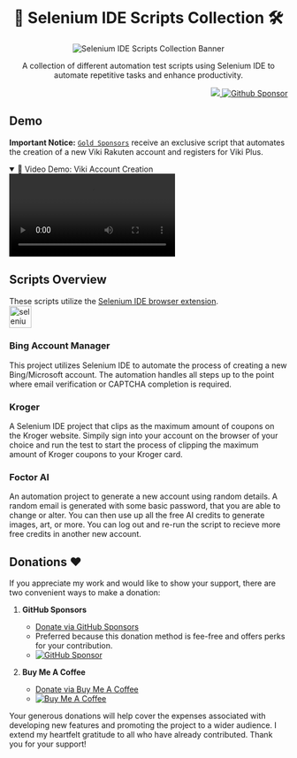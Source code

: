 <h1 align="center">📝 Selenium IDE Scripts Collection 🛠️</h1>

<p align="center">
    <img src="https://github.com/user-attachments/assets/69cc6d27-1510-429a-b1b0-631f3b6c9358" alt="Selenium IDE Scripts Collection Banner"/>
</p>

<p align="center">A collection of different automation test scripts using Selenium IDE to automate repetitive tasks and enhance productivity.</p>

<p align="right"> 
   <img src="https://img.shields.io/badge/-selenium-%43B02A?style=for-the-badge&logo=selenium&logoColor=white"/><a href="https://github.com/sponsors/Prem-ium" target="_blank">
    <img src="https://img.shields.io/badge/sponsor-30363D?style=for-the-badge&logo=GitHub-Sponsors&logoColor=#EA4AA" alt="Github Sponsor"/></a>
</p>

## Demo

**Important Notice:** [`Gold Sponsors`](https://github.com/sponsors/Prem-ium) receive an exclusive script that automates the creation of a new Viki Rakuten account and registers for Viki Plus.

<details open>
  <summary>🎥 Video Demo: Viki Account Creation</summary>
  <video src="https://github.com/user-attachments/assets/5929f701-6312-470c-b79e-7c259809eeb6" controls="controls" style="max-width: 100%; height: auto;">
    Your browser does not support video tags.
  </video>
</details>


## Scripts Overview
These scripts utilize the [Selenium IDE browser extension](https://github.com/SeleniumHQ/selenium-ide).  
<a href="https://www.selenium.dev/selenium-ide/" target="_blank" rel="noreferrer">
  <img src="https://raw.githubusercontent.com/detain/svg-logos/780f25886640cef088af994181646db2f6b1a3f8/svg/selenium-logo.svg" alt="selenium" width="40" height="40" />
</a>

### Bing Account Manager
This project utilizes Selenium IDE to automate the process of creating a new Bing/Microsoft account. The automation handles all steps up to the point where email verification or CAPTCHA completion is required.

### Kroger
A Selenium IDE project that clips as the maximum amount of coupons on the Kroger website. Simpily sign into your account on the browser of your choice and run the test to start the process of clipping the maximum amount of Kroger coupons to your Kroger card.

### Foctor AI
An automation project to generate a new account using random details. A random email is generated with some basic password, that you are able to change or alter. You can then use up all the free AI credits to generate images, art, or more. You can log out and re-run the script to recieve more free credits in another new account.

## Donations ❤️

If you appreciate my work and would like to show your support, there are two convenient ways to make a donation:

1. **GitHub Sponsors**
   - [Donate via GitHub Sponsors](https://github.com/sponsors/Prem-ium)
   - Preferred because this donation method is fee-free and offers perks for your contribution.
   - [![GitHub Sponsor](https://img.shields.io/badge/sponsor-30363D?style=for-the-badge&logo=GitHub-Sponsors&logoColor=#EA4AAA)](https://github.com/sponsors/Prem-ium)

2. **Buy Me A Coffee**
   - [Donate via Buy Me A Coffee](https://www.buymeacoffee.com/prem.ium)
   - [![Buy Me A Coffee](https://img.shields.io/badge/Buy%20Me%20a%20Coffee-ffdd00?style=for-the-badge&logo=buy-me-a-coffee&logoColor=black)](https://www.buymeacoffee.com/prem.ium)

Your generous donations will help cover the expenses associated with developing new features and promoting the project to a wider audience. I extend my heartfelt gratitude to all who have already contributed. Thank you for your support!

